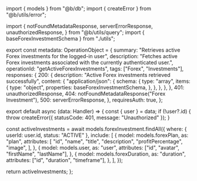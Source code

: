 import { models } from "@b/db";
import { createError } from "@b/utils/error";

import {
  notFoundMetadataResponse,
  serverErrorResponse,
  unauthorizedResponse,
} from "@b/utils/query";
import { baseForexInvestmentSchema } from "./utils";

export const metadata: OperationObject = {
  summary: "Retrieves active Forex investments for the logged-in user",
  description:
    "Fetches active Forex investments associated with the currently authenticated user.",
  operationId: "getActiveForexInvestments",
  tags: ["Forex", "Investments"],
  responses: {
    200: {
      description: "Active Forex investments retrieved successfully",
      content: {
        "application/json": {
          schema: {
            type: "array",
            items: {
              type: "object",
              properties: baseForexInvestmentSchema,
            },
          },
        },
      },
    },
    401: unauthorizedResponse,
    404: notFoundMetadataResponse("Forex Investment"),
    500: serverErrorResponse,
  },
  requiresAuth: true,
};

export default async (data: Handler) => {
  const { user } = data;
  if (!user?.id) {
    throw createError({ statusCode: 401, message: "Unauthorized" });
  }

  const activeInvestments = await models.forexInvestment.findAll({
    where: { userId: user.id, status: "ACTIVE" },
    include: [
      {
        model: models.forexPlan,
        as: "plan",
        attributes: [
          "id",
          "name",
          "title",
          "description",
          "profitPercentage",
          "image",
        ],
      },
      {
        model: models.user,
        as: "user",
        attributes: ["id", "avatar", "firstName", "lastName"],
      },
      {
        model: models.forexDuration,
        as: "duration",
        attributes: ["id", "duration", "timeframe"],
      },
    ],
  });

  return activeInvestments;
};
